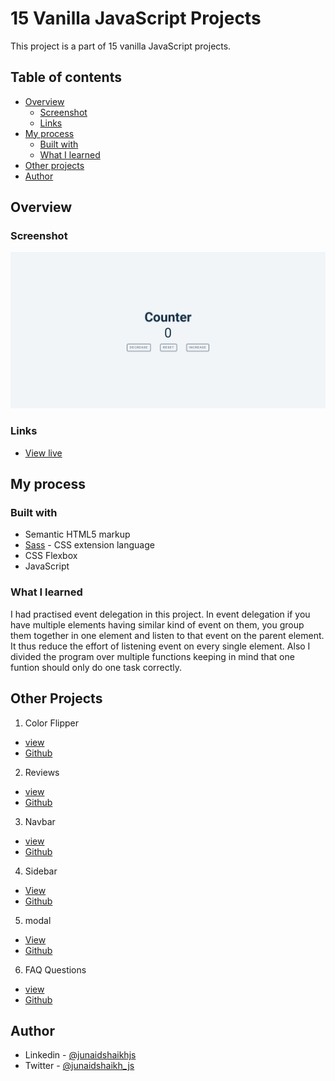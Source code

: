 # 15 Vanilla JavaScript Projects

This project is a part of 15 vanilla JavaScript projects.

## Table of contents

- [Overview](#overview)
  - [Screenshot](#screenshot)
  - [Links](#links)
- [My process](#my-process)
  - [Built with](#built-with)
  - [What I learned](#what-i-learned)
- [Other projects](#other-projects)
- [Author](#author)

## Overview

### Screenshot

![preview of project](./preview.png)

### Links

- [View live](https://junaidshaikh-js.github.io/counter/)

## My process

### Built with

- Semantic HTML5 markup
- [Sass](https://sass-lang.com/) - CSS extension language
- CSS Flexbox
- JavaScript

### What I learned

I had practised event delegation in this project. In event delegation if you have multiple elements having similar kind of event on them, you group them together in one element and listen to that event on the parent element. It thus reduce the effort of listening event on every single element. Also I divided the program over multiple functions keeping in mind that one funtion should only do one task correctly.

## Other Projects

1. Color Flipper

- [view](https://junaidshaikh-js.github.io/color-flipper/index.html)
- [Github](https://github.com/junaidshaikh-js/color-flipper)

2. Reviews

- [view](https://junaidshaikh-js.github.io/reviews/)
- [Github](https://github.com/junaidshaikh-js/reviews)

3. Navbar

- [view](https://junaidshaikh-js.github.io/navbar/)
- [Github](https://github.com/junaidshaikh-js/navbar)

4. Sidebar

- [View](https://junaidshaikh-js.github.io/sidebar/)
- [Github](https://github.com/junaidshaikh-js/sidebar)

5. modal

- [View](https://junaidshaikh-js.github.io/modal/)
- [Github](https://github.com/junaidshaikh-js/modal)

6. FAQ Questions

- [view](https://junaidshaikh-js.github.io/faq-questions/)
- [Github](https://github.com/junaidshaikh-js/faq-questions)

## Author

- Linkedin - [@junaidshaikhjs](https://www.linkedin.com/in/junaidshaikhjs/)
- Twitter - [@junaidshaikh_js](https://twitter.com/junaidshaikh_js)
